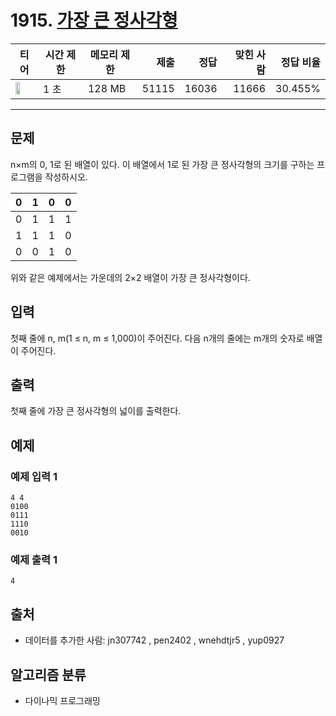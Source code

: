 # 1915. [가장 큰 정사각형](https://www.acmicpc.net/problem/1915)

| 티어 | 시간 제한 | 메모리 제한 | 제출 | 정답 | 맞힌 사람 | 정답 비율 |
|---|---|---|---:|---:|---:|---:|
| <img src="https://static.solved.ac/tier_small/12.svg" width="50%" /> | 1 초 | 128 MB | 51115 | 16036 | 11666 | 30.455% |

---

## 문제

n×m의 0, 1로 된 배열이 있다. 이 배열에서 1로 된 가장 큰 정사각형의 크기를 구하는 프로그램을 작성하시오.

| 0 | 1 | 0 | 0 |
| --- | --- | --- | --- |
| 0 | 1 | 1 | 1 |
| 1 | 1 | 1 | 0 |
| 0 | 0 | 1 | 0 |

위와 같은 예제에서는 가운데의 2×2 배열이 가장 큰 정사각형이다.

## 입력

첫째 줄에 n, m(1 ≤ n, m ≤ 1,000)이 주어진다. 다음 n개의 줄에는 m개의 숫자로 배열이 주어진다.

## 출력

첫째 줄에 가장 큰 정사각형의 넓이를 출력한다.

## 예제

### 예제 입력 1

```
4 4
0100
0111
1110
0010
```

### 예제 출력 1

```
4
```

## 출처

- 데이터를 추가한 사람: jn307742 , pen2402 , wnehdtjr5 , yup0927

## 알고리즘 분류

- 다이나믹 프로그래밍

